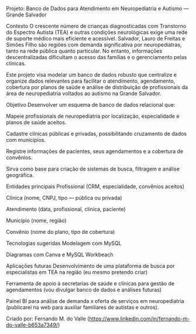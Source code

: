 Projeto: Banco de Dados para Atendimento em Neuropediatria e Autismo — Grande Salvador


Contexto
O crescente número de crianças diagnosticadas com Transtorno do Espectro Autista (TEA) e outras condições neurológicas exige uma rede de suporte médico mais eficiente e acessível. Salvador, Lauro de Freitas e Simões Filho são regiões com demanda significativa por neuropediatras, tanto na rede pública quanto particular. No entanto, informações descentralizadas dificultam o acesso das famílias e o gerenciamento pelas clínicas.

Este projeto visa modelar um banco de dados robusto que centralize e organize dados relevantes para facilitar o atendimento, agendamento, cobertura por planos de saúde e análise de distribuição de profissionais da área de neuropediatria voltados ao autismo na Grande Salvador.

Objetivo
Desenvolver um esquema de banco de dados relacional que:

Mapeie profissionais de neuropediatria por localização, especialidade e planos de saúde aceitos.

Cadastre clínicas públicas e privadas, possibilitando cruzamento de dados com municípios.

Registre informações de pacientes, seus agendamentos e a cobertura de convênios.

Sirva como base para criação de sistemas de busca, filtragem e análise geográfica.

Entidades principais
Profissional (CRM, especialidade, convênios aceitos)

Clínica (nome, CNPJ, tipo — pública ou privada)

Atendimento (data, profissional, clínica, paciente)

Município (nome, região)

Convênio (nome do plano, tipo de cobertura)

Tecnologias sugeridas
Modelagem com MySQL

Diagramas com Canva e MySQL Workbeach



Aplicações futuras
Desenvolvimento de uma plataforma de busca por especialistas em TEA na região (eu mesmo pretendo criar)

Ferramenta de apoio à secretarias de saúde e clínicas para gestão de agendamentos (vou divulgar banco de dados e análises futuras)

Painel BI para análise de demanda x oferta de serviços em neuropediatria (publicarei na web para auxiliar familiares de autistas e outros).

Criado por: Fernando M. do Valle (https://www.linkedin.com/in/fernando-m-do-valle-b653a7349/)

